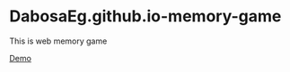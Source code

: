 # DabosaEg.github.io-memory-game
This is web memory game

<a href="https://dabosaeg.github.io/DabosaEg.github.io-memory-game/" target="_blank">Demo</a>
